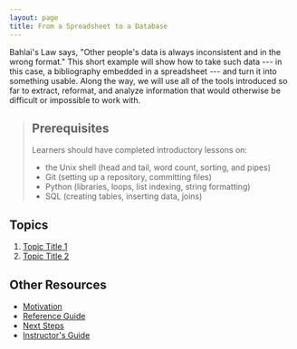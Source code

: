 ```yaml
---
layout: page
title: From a Spreadsheet to a Database
---
```

Bahlai's Law says,
"Other people's data is always inconsistent and in the wrong format."
This short example will show how to take such data ---
in this case, a bibliography embedded in a spreadsheet ---
and turn it into something usable.
Along the way,
we will use all of the tools introduced so far
to extract, reformat, and analyze information
that would otherwise be difficult or impossible to work with.

> ## Prerequisites
>
> Learners should have completed introductory lessons on:
>
> *   the Unix shell (head and tail, word count, sorting, and pipes)
> *   Git (setting up a repository, committing files)
> *   Python (libraries, loops, list indexing, string formatting)
> *   SQL (creating tables, inserting data, joins)

## Topics

1.  [Topic Title 1](01-one.html)
2.  [Topic Title 2](02-two.html)

## Other Resources

*   [Motivation](motivation.html)
*   [Reference Guide](reference.html)
*   [Next Steps](discussion.html)
*   [Instructor's Guide](instructors.html)
